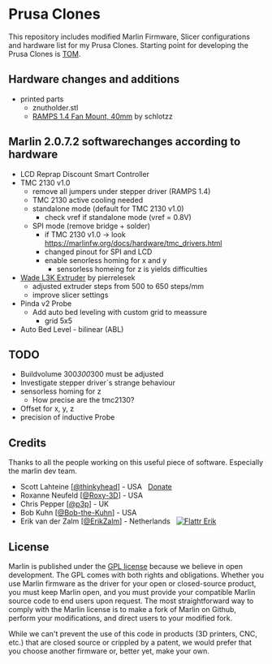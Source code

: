 # Prusa Clones
This repository includes modified Marlin Firmware, Slicer configurations and hardware list for my Prusa Clones.
Starting point for developing the Prusa Clones is [TOM](https://toms3d.org/2017/02/23/building-cheapest-possible-prusa-i3-mk2/).

## Hardware changes and additions
* printed parts
    * znutholder.stl
    * [RAMPS 1.4 Fan Mount, 40mm](https://www.thingiverse.com/thing:145946/files) by schlotzz

## Marlin 2.0.7.2 softwarechanges according to hardware
* LCD Reprap Discount Smart Controller
* TMC 2130 v1.0
    * remove all jumpers under stepper driver (RAMPS 1.4)
    * TMC 2130 active cooling needed
    * standalone mode (default for TMC 2130 v1.0)
        * check vref if standalone mode (vref = 0.8V)
    * SPI mode (remove bridge + solder)
        * if TMC 2130 v1.0 -> look https://marlinfw.org/docs/hardware/tmc_drivers.html
        * changed pinout for SPI and LCD
        * enable senorless homing for x and y
            * sensorless homeing for z is yields difficulties
* [Wade L3K Extruder](https://www.thingiverse.com/thing:512338) by pierrelesek
    * adjusted extruder steps from 500 to 650 steps/mm
    * improve slicer settings
* Pinda v2 Probe
    * Add auto bed leveling with custom grid to meassure
        * grid 5x5
* Auto Bed Level - bilinear (ABL)

        

## TODO
* Buildvolume 300*300*300 must be adjusted
* Investigate stepper driver`s strange behaviour
* sensorless homing for z
    * How precise are the tmc2130?
* Offset for x, y, z
* precision of inductive Probe

## Credits
Thanks to all the people working on this useful piece of software. Especially the marlin dev team.

 - Scott Lahteine [[@thinkyhead](https://github.com/thinkyhead)] - USA &nbsp; [Donate](http://www.thinkyhead.com/donate-to-marlin)
 - Roxanne Neufeld [[@Roxy-3D](https://github.com/Roxy-3D)] - USA
 - Chris Pepper [[@p3p](https://github.com/p3p)] - UK
 - Bob Kuhn [[@Bob-the-Kuhn](https://github.com/Bob-the-Kuhn)] - USA
 - Erik van der Zalm [[@ErikZalm](https://github.com/ErikZalm)] - Netherlands &nbsp; [![Flattr Erik](https://api.flattr.com/button/flattr-badge-large.png)](https://flattr.com/submit/auto?user_id=ErikZalm&url=https://github.com/MarlinFirmware/Marlin&title=Marlin&language=&tags=github&category=software)

## License
Marlin is published under the [GPL license](/LICENSE) because we believe in open development. The GPL comes with both rights and obligations. Whether you use Marlin firmware as the driver for your open or closed-source product, you must keep Marlin open, and you must provide your compatible Marlin source code to end users upon request. The most straightforward way to comply with the Marlin license is to make a fork of Marlin on Github, perform your modifications, and direct users to your modified fork.

While we can't prevent the use of this code in products (3D printers, CNC, etc.) that are closed source or crippled by a patent, we would prefer that you choose another firmware or, better yet, make your own.
